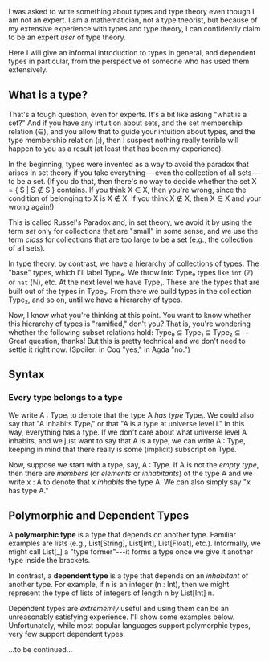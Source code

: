 I was asked to write something about types and type theory even though I am not
an expert. I am a mathematician, not a type theorist, but because of my
extensive experience with types and type theory, I can confidently claim to be
an expert *user* of type theory.

Here I will give an informal introduction to types in general, and dependent types
in particular, from the perspective of someone who has used them extensively.

## What is a type?

That's a tough question, even for experts. It's a bit like asking "what is a
set?"  And if you have any intuition about sets, and the set membership relation (∈),
and you allow that to guide your intuition about types, and the type
membership relation (:), then I suspect nothing really terrible will happen to
you as a result (at least that has been my experience).

In the beginning, types were invented as a way to avoid the paradox that arises
in set theory if you take everything---even the collection of all sets---to be
a set.  (If you do that, then there's no way to decide whether the
set X = { S | S ∉ S } contains.  If you think X ∈ X, then you're wrong,
since the condition of belonging to X is X ∉ X. If you think X ∉ X, then X ∈ X
and your wrong again!)

This is called Russel's Paradox and, in set theory, we avoid it by using the
term *set* only for collections that are "small" in some sense, and we use the
term *class* for collections that are too large to be a set (e.g., the
collection of all sets).

In type theory, by contrast, we have a hierarchy of collections of types.
The "base" types, which I'll label Type₀.  We throw into Type₀ types like `int`
(ℤ) or `nat` (ℕ), etc.  At the next level we have Type₁.  These are the types
that are built out of the types in Type₀.  From there we build types in the
collection Type₂, and so on, until we have a hierarchy of types.

Now, I know what you're thinking at this point.  You want to know whether this
hierarchy of types is "ramified," don't you?  That is, you're wondering whether
the following subset relations hold: Type₀ ⊆ Type₁ ⊆ Type₂ ⊆ ⋯  Great question,
thanks! But this is pretty technical and we don't need to settle it right now.
(Spoiler: in Coq "yes," in Agda "no.") 

## Syntax

### Every type belongs to a type

We write A : Typeᵢ to denote that the type A *has type* Typeᵢ.  We could also
say that "A inhabits Typeᵢ" or that "A is a type at universe level i."  In this
way, everything has a type. If we don't care about what universe level A
inhabits, and we just want to say that A is a type, we can write A : Type,
keeping in mind that there really is some (implicit) subscript on Type.

Now, suppose we start with a type, say, A : Type.  If A is not the *empty type*, then
there are *members* (or *elements* or *inhabitants*) of the type A and we write
x : A to denote that x *inhabits* the type A. We can also simply say "x has type A."

## Polymorphic and Dependent Types

A **polymorphic type** is a type that depends on another type.  Familiar examples
are lists (e.g., List[String], List[Int], List[Float], etc.).  Informally, we
might call List[_] a "type former"---it forms a type once we give it another
type inside the brackets.

In contrast, a **dependent type** is a type that depends on an *inhabitant* of
another type.  For example, if n is an integer (n : Int), then we might
represent the type of lists of integers of length n by List[Int] n.

Dependent types are *extrememly* useful and using them can be an unreasonably
satisfying experience. I'll show some examples below.  Unfortunately, while most
popular languages support polymorphic types, very few support dependent types.

...to be continued...

